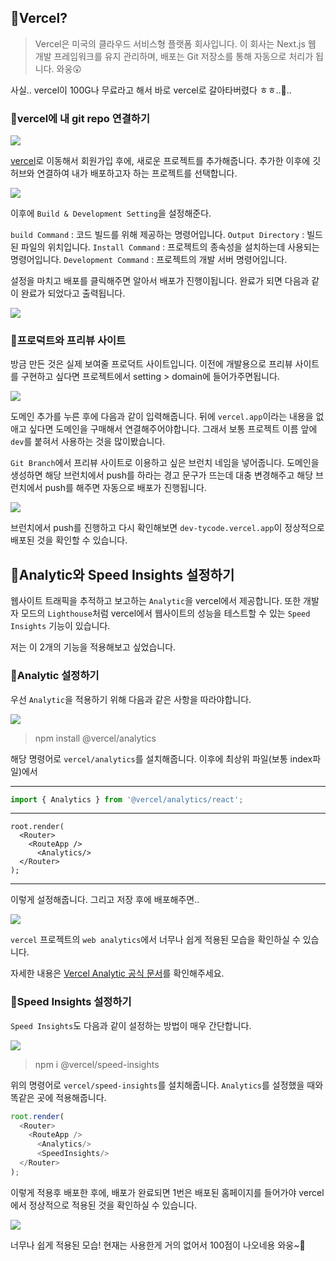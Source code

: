 ## 🦮Vercel?

>Vercel은 미국의 클라우드 서비스형 플랫폼 회사입니다. 이 회사는 Next.js 웹 개발 프레임워크를 유지 관리하며, 배포는 Git 저장소를 통해 자동으로 처리가 됩니다. 와웅😲

사실.. vercel이 100G나 무료라고 해서 바로 vercel로 갈아타버렸다 ㅎㅎ..🥊..


### 🦄vercel에 내 git repo 연결하기

<img src="/images/front_study/14/image1.webp"/>


<a href="https://vercel.com/" target="_blank" rel="noopener noreferrer">vercel</a>로 이동해서 회원가입 후에, 새로운 프로젝트를 추가해줍니다. 추가한 이후에 깃허브와 연결하여 내가 배포하고자 하는 프로젝트를 선택합니다.

<img src="/images/front_study/14/image2.webp"/>

이후에 `Build & Development Setting`을 설정해준다.

`build Command` : 코드 빌드를 위해 제공하는 명령어입니다.
`Output Directory` : 빌드된 파일의 위치입니다.
`Install Command` : 프로젝트의 종속성을 설치하는데 사용되는 명령어입니다.
`Development Command` : 프로젝트의 개발 서버 명령어입니다.

설정을 마치고 배포를 클릭해주면 알아서 배포가 진행이됩니다. 완료가 되면 다음과 같이 완료가 되었다고 출력됩니다.

<img src="/images/front_study/14/image3.webp"/>

### 🦄프로덕트와 프리뷰 사이트

방금 만든 것은 실제 보여줄 프로덕트 사이트입니다. 이전에 개발용으로 프리뷰 사이트를 구현하고 싶다면 프로젝트에서 setting > domain에 들어가주면됩니다.

<img src="/images/front_study/14/image4.webp"/>

도메인 추가를 누른 후에 다음과 같이 입력해줍니다. 뒤에 `vercel.app`이라는 내용을 없애고 싶다면 도메인을 구매해서 연결해주어야합니다. 그래서 보통 프로젝트 이름 앞에 `dev`를 붙혀서 사용하는 것을 많이봤습니다.

`Git Branch`에서 프리뷰 사이트로 이용하고 싶은 브런치 네임을 넣어줍니다. 도메인을 생성하면 해당 브런치에서 push를 하라는 경고 문구가 뜨는데 대충 변경해주고 해당 브런치에서 push를 해주면 자동으로 배포가 진행됩니다.

<img src="/images/front_study/14/image5.webp"/>

브런치에서 push를 진행하고 다시 확인해보면 `dev-tycode.vercel.app`이 정상적으로 배포된 것을 확인할 수 있습니다.

## 🦮Analytic와 Speed Insights 설정하기

웹사이트 트래픽을 추적하고 보고하는 `Analytic`을 vercel에서 제공합니다. 또한 개발자 모드의 `Lighthouse`처럼 vercel에서 웹사이트의 성능을 테스트할 수 있는 `Speed Insights` 기능이 있습니다.

저는 이 2개의 기능을 적용해보고 싶었습니다.

### 🦄Analytic 설정하기

우선 `Analytic`을 적용하기 위해 다음과 같은 사항을 따라야합니다.

<img src="/images/front_study/14/image6.webp"/>

>npm install @vercel/analytics

해당 명령어로 `vercel/analytics`를 설치해줍니다. 이후에 최상위 파일(보통 index파일)에서

***

```javascript
import { Analytics } from '@vercel/analytics/react';
```

***

```tsx
root.render(
  <Router>
    <RouteApp />
	  <Analytics/>
  </Router>
);
```

***

이렇게 설정해줍니다. 그리고 저장 후에 배포해주면..

<img src="/images/front_study/14/image7.webp"/>

`vercel` 프로젝트의 `web analytics`에서 너무나 쉽게 적용된 모습을 확인하실 수 있습니다.

자세한 내용은 <a href="https://vercel.com/docs/analytics/quickstart" target="_blank" rel="noopener noreferrer">Vercel Analytic 공식 문서</a>를 확인해주세요.

### 🦄Speed Insights 설정하기

`Speed Insights`도 다음과 같이 설정하는 방법이 매우 간단합니다.

<img src="/images/front_study/14/image8.webp"/>

>npm i @vercel/speed-insights

위의 명령어로 `vercel/speed-insights`를 설치해줍니다.
`Analytics`를 설정했을 때와 똑같은 곳에 적용해줍니다.

```javascript
root.render(
  <Router>
    <RouteApp />
	  <Analytics/>
      <SpeedInsights/>
  </Router>
);
```

이렇게 적용후 배포한 후에, 배포가 완료되면 1번은 배포된 홈페이지를 들어가야 vercel에서 정상적으로 적용된 것을 확인하실 수 있습니다.

<img src="/images/front_study/14/image9.webp"/>

너무나 쉽게 적용된 모습! 현재는 사용한게 거의 없어서 100점이 나오네용 와웅~👏
